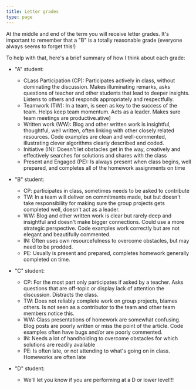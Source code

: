 ```yaml
---
title: Letter grades
type: page
---
```

At the middle and end of the term you will receive letter grades. It's important to remember that a "B" is a totally reasonable grade (everyone always seems to forget this!) 

To help with that, here's a brief summary of how I think about each grade:

* "A" student:
	* CLass Participation (CP): Participates actively in class, without dominating the discussion. Makes illuminating remarks, asks questions of teacher and other students that lead to deeper insights. Listens to others and responds appropriately and respectfully.
	* Teamwork (TW): In a team, is seen as key to the success of the team. Helps keep team momentum. Acts as a leader. Makes sure team meetings are productive.ative)
	* Written work (WW): Blog and other written work is insightful, thoughtful, well written, often linking with other closely related resources. Code examples are clean and well-commented, illustrating clever algorithms clearly described and coded.
	* Initiative (IN): Doesn't let obstacles get in the way, creatively and effectively searches for solutions and shares with the class
	* Present and Engaged (PE): Is always present when class begins, well prepared, and completes all of the homework assignments on time

* "B" student:
	* CP: participates in class, sometimes needs to be asked to contribute
	* TW: In a team will deliver on commitments made, but but doesn't take responsibility for making sure the group projects gets completed well, doesn't act as a leader.
	* WW: Blog and other written work is clear but rarely deep and insightful and doesn't make bigger connections. Could use a more strategic perspective. Code examples work correctly but are not elegant and beautifully commented.
	* IN: Often uses own resourcefulness to overcome obstacles, but may need to be prodded.
	* PE: Usually is present and prepared, completes homework generally completed on time.

* "C" student:
	* CP: For the most part only participates if asked by a teacher. Asks questions that are off-topic or display lack of attention the discussion. Distracts the class.
	* TW: Does not reliably complete work on group projects, blames others. Is not seen as a contributor to the team and other team members notice this.
	* WW: Class presentations of homework are somewhat confusing. Blog posts are poorly written or miss the point of the article. Code examples often have bugs and/or are poorly commented.
	* IN: Needs a lot of handholding to overcome obstacles for which solutions are readily available
	* PE: Is often late, or not attending to what's going on in class. Homeworks are often late

* "D" student:
	* We'll let you know if you are performing at a D or lower level!!!

